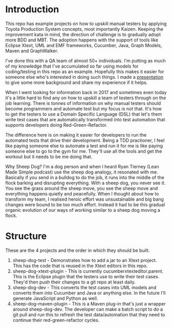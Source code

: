 # Introduction

This repo has example projects on how to upskill manual testers by applying Toyota Production System concepts, most importantly Kaizen.
Keeping the improvement kata in mind, the direction of challenge is to gradually adopt more BDD and MBT.
The adoption happens with the support of tools like Eclipse Xtext, UML and EMF frameworks, Cucumber, Java, Graph Models, Maven and GraphWalker.

I've done this with a QA team of almost 50+ individuals. I'm putting as much of my knowledge that I've accumulated so far using models for coding/testing in this repo as an example.
Hopefully this makes it easier for someone else who's interested in doing such things.
I made a [presentation](https://prezi.com/view/yNpSiGMbioX8lNp5tS2q/) to give some more background and share my experience if it helps.

When I went looking for information back in 2017 and sometimes even today it's a little hard to find any on how to upskill a team of testers through on the job learning.
There is tonnes of information on why manual testers should become programmers and automate test but my focus is not that. 
It's how to get the testers to use a Domain Specific Language (DSL) that let's them write test cases that are automatically transformed into test automation that supports developers doing Red-Green-Refactor.

The difference here is on making it easier for developers to run the automated tests that drive their development. 
Being a TDD practioner, I feel like paying someone else to automate a test and run it for me is like paying someone else to go to the gym for me. 
They'll use all the tools and get the workout but it needs to be me doing that.

Why Sheep Dog? I'm a dog person and when I heard Ryan Tierney (Lean Made Simple podcast) use the sheep dog analogy, it resonated with me. 
Basically if you send in a bulldog to do the job, it runs into the middle of the flock barking and disrupting everything.
With a sheep dog, you never see it. You see the grass around the sheep move, you see the sheep move and everything happens quietly and peacefully.
When I thought about how to transform my team, I realised heroic effort was unsustainable and big bang changes were bound to be too much effort.
Instead it had to be this gradual organic evolution of our ways of working similar to a sheep dog moving a flock.

# Structure

These are the 4 projects and the order in which they should be built.
1. sheep-dog-test - Demonstrates how to add a jar to an Xtext project. This has the code that is reused in the Xtext editors in this repo.
2. sheep-dog-xtext-plugin - This is currently cucumberxtexteditor.parent. This is the Eclipse plugin that the testers use to write their test cases. They'd then push their changes to a git repo at least daily.
3. sheep-dog-dev - This converts the test cases into UML models and converts them into Cucumber and Java or anything else. In the future I'll generate JavaScript and Python as well.
4. sheep-dog-maven-plugin - This is a Maven plug-in that's just a wrapper around sheep-dog-dev. The developer can make a batch script to do a git pull and run this to refresh the test data/automation that they need to continue their red-green-refactor cycles. 